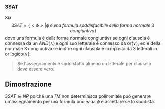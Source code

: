 ### 3SAT
Sia 
$$3SAT=\{<\phi>|\phi\;é\;una\;formula\;soddisfacibile\;della\;forma\;normale\;3\;congiuntiva\}$$
dove una formula é della forma normale congiuntiva se ogni clausola é connessa da un *AND*($\land$) e ogni suo letterale é connesso da or($\lor$), ed é della nor male 3 congiuntiva se inoltre ogni clausola é composta da 3 letterali in or logico($\lor$).

> Se l'assegnamento é soddisfatto almeno un letterale per clausola deve essere vero.

## Dimostrazione
$3SAT\in NP$ poiché una *TM* non determinisca polinomiale puó generare un'assegnamento per una formula booleana $\phi$ e accettare se lo soddisfa.